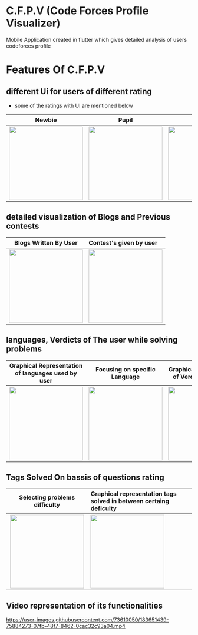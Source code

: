 # C.F.P.V (Code Forces Profile Visualizer)

Mobile Application created in flutter which gives detailed analysis of users codeforces profile

# Features Of C.F.P.V

## different Ui for users of different rating 

- some of the ratings with UI are mentioned below

Newbie                                                                                                                |  Pupil           | Expert      |   Iternational master  | legendry Grand Master
:----------------------------------------------------------------------------------------------------------------------------:|:-------------------------:|:-----------------------------------:|:------------------------------------------------:|--------------------------------------
<img src="https://user-images.githubusercontent.com/73610050/183649724-73b8b0c1-11b8-4d73-96e3-cd2ab6adf3d2.jpg" width="200"> | <img src="https://user-images.githubusercontent.com/73610050/191435325-d689c415-fefd-4e10-b7fa-eb5e1fe9a292.jpeg" width="200"> | <img src="https://user-images.githubusercontent.com/73610050/183650090-a8689b33-899a-4c16-9bf5-f22706d76ddb.jpg" width="200">| <img src="https://user-images.githubusercontent.com/73610050/183650159-7da8f94b-7dca-466c-9925-c774b51ad8a4.jpg" width="200">| <img src="https://user-images.githubusercontent.com/73610050/183650326-ea9f73e4-36aa-4163-9463-300271276e45.jpg" width="200">

## detailed visualization of Blogs and Previous contests

Blogs Written By User                                                                                                                |  Contest's given by user 
:----------------------------------------------------------------------------------------------------------------------------:|:-------------------------
<img src="https://user-images.githubusercontent.com/73610050/191437606-3adb806b-2872-4429-b490-80e6229d569c.jpeg" width="200"> | <img src="https://user-images.githubusercontent.com/73610050/191437180-23d3ae07-49f1-4012-8819-8342c03dfe06.jpeg" width="200"> 

## languages, Verdicts of The user while solving problems

Graphical Representation of languages used by user                                                                                                               |  Focusing on specific Language  | Graphical Representation of Verdicts of the user        | Focusing on specific Verdict 
:----------------------------------------------------------------------------------------------------------------------------:|:-------------------------:|:-----------------------------------:|:------------------------------------
<img src="https://user-images.githubusercontent.com/73610050/191438780-8f925790-c393-47d2-8f10-d2781183cc57.jpeg" width="200"> | <img src="https://user-images.githubusercontent.com/73610050/191438767-b2c3a104-0425-40c8-8a9a-46cd1be6aa60.jpeg" width="200"> | <img src="https://user-images.githubusercontent.com/73610050/191443520-f870d307-9e12-4708-8d3c-004247680b02.jpg" width="200"> | <img src="https://user-images.githubusercontent.com/73610050/191443118-30777f11-37ef-4677-9506-431cac477fb5.jpg" width="200">

## Tags Solved On bassis of questions rating

Selecting problems difficulty                                                                                                      | Graphical representation tags solved in between certaing deficulty
:----------------------------------------------------------------------------------------------------------------------------:|:-------------------------
<img src="https://user-images.githubusercontent.com/73610050/191444258-15992e3a-9de3-44b7-969b-9d738c6eb44d.jpg" width="200"> | <img src="https://user-images.githubusercontent.com/73610050/191444124-618e6afe-f35a-451b-92a3-f1874e49caac.jpg" width="200"> 


## Video representation of its functionalities


https://user-images.githubusercontent.com/73610050/183651439-75884273-07fb-48f7-8462-0cac32c93a04.mp4


